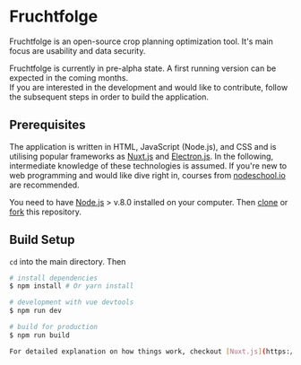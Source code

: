 # Fruchtfolge
Fruchtfolge is an open-source crop planning optimization tool.
It's main focus are usability and data security.

Fruchtfolge is currently in pre-alpha state. A first running version can be expected in the coming months.  
If you are interested in the development and would like to contribute, follow the subsequent steps in order to build the application.

## Prerequisites
The application is written in HTML, JavaScript (Node.js), and CSS and is utilising popular frameworks as [Nuxt.js](https://github.com/nuxt/nuxt.js) and [Electron.js](https://electronjs.org/).
In the following, intermediate knowledge of these technologies is assumed.
If you're new to web programming and would like dive right in, courses from [nodeschool.io](https://nodeschool.io/#workshopper-list) are recommended.

You need to have [Node.js](https://nodejs.org/en/) > v.8.0 installed on your computer.
Then [clone](https://help.github.com/articles/cloning-a-repository/) or [fork](https://help.github.com/articles/fork-a-repo/) this repository.

## Build Setup
`cd` into the main directory. Then

``` bash
# install dependencies
$ npm install # Or yarn install

# development with vue devtools
$ npm run dev

# build for production
$ npm run build

For detailed explanation on how things work, checkout [Nuxt.js](https://github.com/nuxt/nuxt.js), [Electron.js](https://electronjs.org/), and [electron-builder](https://www.electron.build/).
